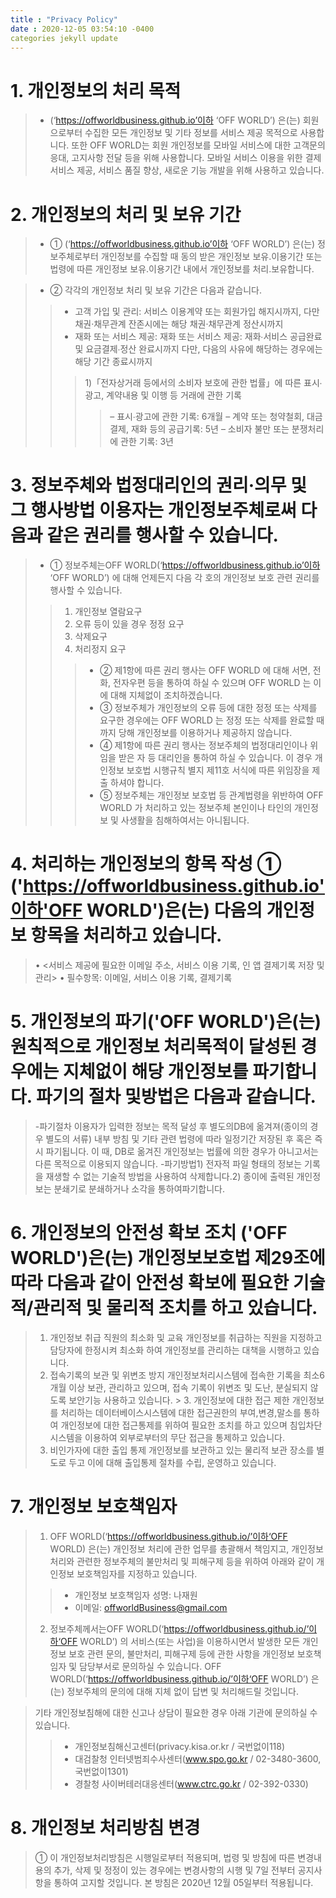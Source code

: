 ```yaml
---
title : "Privacy Policy"
date : 2020-12-05 03:54:10 -0400
categories jekyll update
---
```

# 1. 개인정보의 처리 목적
 
> - (‘https://offworldbusiness.github.io’이하 ‘OFF WORLD’) 은(는) 회원으로부터 수집한 모든 개인정보 및 기타 정보를 서비스 제공 목적으로 사용합니다. 또한 OFF WORLD는 회원 개인정보를 모바일 서비스에 대한 고객문의 응대, 고지사항 전달 등을 위해 사용합니다. 모바일 서비스 이용을 위한 결제 서비스 제공, 서비스 품질 향상, 새로운 기능 개발을 위해 사용하고 있습니다.
 
# 2. 개인정보의 처리 및 보유 기간
> - ① (‘https://offworldbusiness.github.io’이하 ‘OFF WORLD’) 은(는) 정보주체로부터 개인정보를 수집할 때 동의 받은 개인정보 보유․이용기간 또는 법령에 따른 개인정보 보유․이용기간 내에서 개인정보를 처리․보유합니다.
 
> - ② 각각의 개인정보 처리 및 보유 기간은 다음과 같습니다.
> > - 고객 가입 및 관리: 서비스 이용계약 또는 회원가입 해지시까지, 다만 채권·채무관계 잔존시에는 해당 채권·채무관계 정산시까지
> > - 재화 또는 서비스 제공: 재화 또는 서비스 제공: 재화∙서비스 공급완료 및 요금결제∙정산 완료시까지
> > 다만, 다음의 사유에 해당하는 경우에는 해당 기간 종료시까지
> > > 1)「전자상거래 등에서의 소비자 보호에 관한 법률」에 따른 표시∙광고, 계약내용 및 이행 등 거래에 관한 기록
> > > > – 표시∙광고에 관한 기록: 6개월
> > > > – 계약 또는 청약철회, 대금결제, 재화 등의 공급기록: 5년
> > > > – 소비자 불만 또는 분쟁처리에 관한 기록: 3년
 
# 3. 정보주체와 법정대리인의 권리·의무 및 그 행사방법 이용자는 개인정보주체로써 다음과 같은 권리를 행사할 수 있습니다.
 
> - ① 정보주체는OFF WORLD(‘https://offworldbusiness.github.io’이하 ‘OFF WORLD’) 에 대해 언제든지 다음 각 호의 개인정보 보호 관련 권리를 행사할 수 있습니다.
> > 1. 개인정보 열람요구
> > 2. 오류 등이 있을 경우 정정 요구
> > 3. 삭제요구
> > 4. 처리정지 요구
> > > - ② 제1항에 따른 권리 행사는 OFF WORLD 에 대해 서면, 전화, 전자우편 등을 통하여 하실 수 있으며 OFF WORLD 는 이에 대해 지체없이 조치하겠습니다.
> > > - ③ 정보주체가 개인정보의 오류 등에 대한 정정 또는 삭제를 요구한 경우에는 OFF WORLD 는 정정 또는 삭제를 완료할 때까지 당해 개인정보를 이용하거나 제공하지 않습니다.
> > > - ④ 제1항에 따른 권리 행사는 정보주체의 법정대리인이나 위임을 받은 자 등 대리인을 통하여 하실 수 있습니다. 이 경우 개인정보 보호법 시행규칙 별지 제11호 서식에 따른 위임장을 제출 하셔야 합니다.
> > > - ⑤ 정보주체는 개인정보 보호법 등 관계법령을 위반하여 OFF WORLD 가 처리하고 있는 정보주체 본인이나 타인의 개인정보 및 사생활을 침해하여서는 아니됩니다.
 
# 4. 처리하는 개인정보의 항목 작성  ① ('https://offworldbusiness.github.io'이하'OFF WORLD')은(는) 다음의 개인정보 항목을 처리하고 있습니다.
> •  <서비스 제공에 필요한 이메일 주소, 서비스 이용 기록, 인 앱 결제기록 저장 및 관리>
> •  필수항목: 이메일, 서비스 이용 기록, 결제기록
 
# 5. 개인정보의 파기('OFF WORLD')은(는) 원칙적으로 개인정보 처리목적이 달성된 경우에는 지체없이 해당 개인정보를 파기합니다. 파기의 절차 및방법은 다음과 같습니다.
 
> -파기절차 이용자가 입력한 정보는 목적 달성 후 별도의DB에 옮겨져(종이의 경우 별도의 서류) 내부 방침 및 기타 관련 법령에 따라 일정기간 저장된 후 혹은 즉시 파기됩니다. 이 때, DB로 옮겨진 개인정보는 법률에 의한 경우가 아니고서는 다른 목적으로 이용되지 않습니다.
> -파기방법1) 전자적 파일 형태의 정보는 기록을 재생할 수 없는 기술적 방법을 사용하여 삭제합니다.2) 종이에 출력된 개인정보는 분쇄기로 분쇄하거나 소각을 통하여파기합니다.
 
# 6. 개인정보의 안전성 확보 조치 ('OFF WORLD')은(는) 개인정보보호법 제29조에 따라 다음과 같이 안전성 확보에 필요한 기술적/관리적 및 물리적 조치를 하고 있습니다.

> 1. 개인정보 취급 직원의 최소화 및 교육 개인정보를 취급하는 직원을 지정하고 담당자에 한정시켜 최소화 하여 개인정보를 관리하는 대책을 시행하고 있습니다. 
> 2. 접속기록의 보관 및 위변조 방지 개인정보처리시스템에 접속한 기록을 최소6개월 이상 보관, 관리하고 있으며, 접속 기록이 위변조 및 도난, 분실되지 않도록 보안기능 사용하고 있습니다. > 3. 개인정보에 대한 접근 제한 개인정보를 처리하는 데이터베이스시스템에 대한 접근권한의 부여,변경,말소를 통하여 개인정보에 대한 접근통제를 위하여 필요한 조치를 하고 있으며 침입차단시스템을 이용하여 외부로부터의 무단 접근을 통제하고 있습니다. 
> 4. 비인가자에 대한 출입 통제 개인정보를 보관하고 있는 물리적 보관 장소를 별도로 두고 이에 대해 출입통제 절차를 수립, 운영하고 있습니다.
 
# 7. 개인정보 보호책임자
 
> 1) OFF WORLD(‘https://offworldbusiness.github.io/’이하‘OFF WORLD) 은(는) 개인정보 처리에 관한 업무를 총괄해서 책임지고, 개인정보 처리와 관련한 정보주체의 불만처리 및 피해구제 등을 위하여 아래와 같이 개인정보 보호책임자를 지정하고 있습니다.
> > - 개인정보 보호책임자 성명: 나재원
> > - 이메일: offworldBusiness@gmail.com
> 2) 정보주체께서는OFF WORLD(‘https://offworldbusiness.github.io/’이하‘OFF WORLD’) 의 서비스(또는 사업)을 이용하시면서 발생한 모든 개인정보 보호 관련 문의, 불만처리, 피해구제 등에 관한 사항을 개인정보 보호책임자 및 담당부서로 문의하실 수 있습니다. OFF WORLD(‘https://offworldbusiness.github.io/’이하‘OFF WORLD’) 은(는) 정보주체의 문의에 대해 지체 없이 답변 및 처리해드릴 것입니다.
 
> 기타 개인정보침해에 대한 신고나 상담이 필요한 경우 아래 기관에 문의하실 수 있습니다.
> > - 개인정보침해신고센터(privacy.kisa.or.kr / 국번없이118)
> > - 대검찰청 인터넷범죄수사센터(www.spo.go.kr / 02-3480-3600, 국번없이1301)
> > - 경찰청 사이버테러대응센터(www.ctrc.go.kr / 02-392-0330)
 
# 8. 개인정보 처리방침 변경
> ① 이 개인정보처리방침은 시행일로부터 적용되며, 법령 및 방침에 따른 변경내용의 추가, 삭제 및 정정이 있는 경우에는 변경사항의 시행 및 7일 전부터 공지사항을 통하여 고지할 것입니다.
본 방침은 2020년 12월 05일부터 적용됩니다.
